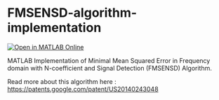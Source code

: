 # FMSENSD-algorithm-implementation
[![Open in MATLAB Online](https://www.mathworks.com/images/responsive/global/open-in-matlab-online.svg)](https://matlab.mathworks.com/open/github/v1?repo=abde92/FMSENSD-algorithm-implementation)

MATLAB Implementation of Minimal Mean Squared Error in Frequency domain with N-coefficient and Signal Detection (FMSENSD) Algorithm.

Read more about this algorithm here : https://patents.google.com/patent/US20140243048
